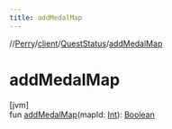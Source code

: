 ```yaml
---
title: addMedalMap
---
```

//[Perry](../../../index.html)/[client](../index.html)/[QuestStatus](index.html)/[addMedalMap](add-medal-map.html)



# addMedalMap



[jvm]\
fun [addMedalMap](add-medal-map.html)(mapId: [Int](https://kotlinlang.org/api/latest/jvm/stdlib/kotlin/-int/index.html)): [Boolean](https://kotlinlang.org/api/latest/jvm/stdlib/kotlin/-boolean/index.html)




